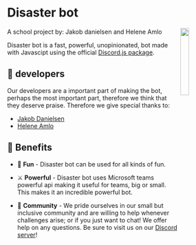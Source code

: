 # Disaster bot
A school project by: Jakob danielsen and Helene Amlo
<a href="https://discord.gg/gscXkPQ3Nn"><img align="right" src="https://jakobdanielsen.github.io/discordbot/kh1.png" width=20%></a>

Disaster bot is a fast, powerful, unopinionated, bot made with Javascipt using the official [Discord.js package](https://discord.com/developers/docs/intro).



## 🎉 developers

Our developers are a important part of making the bot, perhaps the most important part, therefore we think that they deserve praise.
Therefore we give special thanks to:

* [Jakob Danielsen](https://github.com/JakobDanielsen)
* [Helene Amlo](https://github.com/heleneamlo)

## 💎 Benefits

* 🚀 **Fun** - Disaster bot can be used for all kinds of fun.

* ⚔️ **Powerful** - Disaster bot uses Microsoft teams powerful api making it useful for teams, big or small. This makes it an incredible powerful bot.

* 🏫 **Community** - We pride ourselves in our small but inclusive community and are willing to help whenever challenges arise; or if you just want to chat! We offer help on any questions. Be sure to visit us on our [Discord server](https://discord.gg/gscXkPQ3Nn)!
